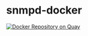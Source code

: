 # snmpd-docker

[![Docker Repository on Quay](https://quay.io/repository/popov1024/snmpd-docker/status "Docker Repository on Quay")](https://quay.io/repository/popov1024/snmpd-docker)
